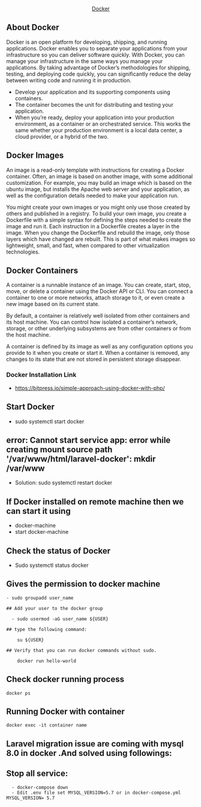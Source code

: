 <p align="center"><a href="https://docs.docker.com/" target="_blank">Docker</a></p>

## About Docker

Docker is an open platform for developing, shipping, and running applications. Docker enables you to separate your applications from your infrastructure so you can deliver software quickly. With Docker, you can manage your infrastructure in the same ways you manage your applications. By taking advantage of Docker’s methodologies for shipping, testing, and deploying code quickly, you can significantly reduce the delay between writing code and running it in production.

- Develop your application and its supporting components using containers.
- The container becomes the unit for distributing and testing your application.
- When you’re ready, deploy your application into your production environment, as a container or an orchestrated service. This works the same whether your production environment is a local data center, a cloud provider, or a hybrid of the two.


## Docker Images

An image is a read-only template with instructions for creating a Docker container. Often, an image is based on another image, with some additional customization. For example, you may build an image which is based on the ubuntu image, but installs the Apache web server and your application, as well as the configuration details needed to make your application run.

You might create your own images or you might only use those created by others and published in a registry. To build your own image, you create a Dockerfile with a simple syntax for defining the steps needed to create the image and run it. Each instruction in a Dockerfile creates a layer in the image. When you change the Dockerfile and rebuild the image, only those layers which have changed are rebuilt. This is part of what makes images so lightweight, small, and fast, when compared to other virtualization technologies.

## Docker Containers

A container is a runnable instance of an image. You can create, start, stop, move, or delete a container using the Docker API or CLI. You can connect a container to one or more networks, attach storage to it, or even create a new image based on its current state.

By default, a container is relatively well isolated from other containers and its host machine. You can control how isolated a container’s network, storage, or other underlying subsystems are from other containers or from the host machine.

A container is defined by its image as well as any configuration options you provide to it when you create or start it. When a container is removed, any changes to its state that are not stored in persistent storage disappear.

### Docker Installation Link

- https://bitpress.io/simple-approach-using-docker-with-php/

## Start Docker

- sudo systemctl start docker 

## error: Cannot start service app: error while creating mount source path '/var/www/html/laravel-docker': mkdir /var/www

- Solution: sudo systemctl restart docker

## If Docker installed on remote machine then we can start it using

- docker-machine 
- start docker-machine

## Check the status of Docker

- Sudo systemctl status docker

## Gives the permission to docker machine

    - sudo groupadd user_name
     
    ## Add your user to the docker group
      
      - sudo usermod -aG user_name ${USER}

    ## type the following command:

        su ${USER}

    ## Verify that you can run docker commands without sudo.

        docker run hello-world

## Check docker running process

    docker ps

## Running Docker with container

    docker exec -it container name

## Laravel migration issue are coming with mysql 8.0 in docker .And solved using followings:

   ## Stop all service: 

      - docker-compose down
      - Edit .env file set MYSQL_VERSION=5.7 or in docker-compose.yml MYSQL_VERSION= 5.7
